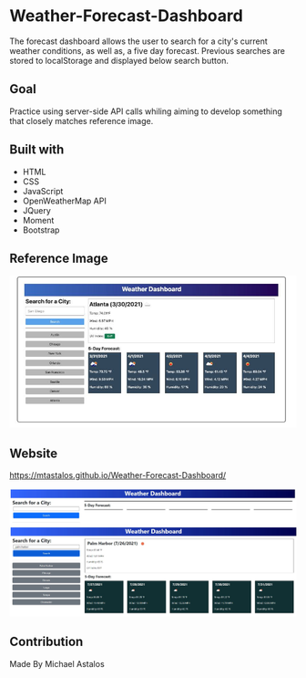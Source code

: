 # Weather-Forecast-Dashboard
The forecast dashboard allows the user to search for a city's current weather conditions, as well as, a five day forecast. Previous searches are stored to localStorage and displayed below search button.

## Goal
Practice using server-side API calls whiling aiming to develop something that closely matches reference image.

## Built with
* HTML
* CSS
* JavaScript
* OpenWeatherMap API
* JQuery
* Moment
* Bootstrap

## Reference Image
 ![](assets/images/ref.JPG)

## Website
https://mtastalos.github.io/Weather-Forecast-Dashboard/

 ![](assets/images/website-part-1.JPG)
 ![](assets/images/website-part-2.JPG)

 ## Contribution
 Made By Michael Astalos 
